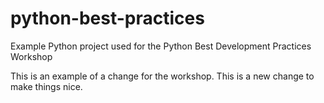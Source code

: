 # python-best-practices
Example Python project used for the Python Best Development Practices Workshop 

This is an example of a change for the workshop. This is a new change to make things nice.